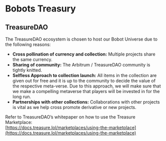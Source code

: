 # Bobots Treasury

## TreasureDAO

The TreasureDAO ecosystem is chosen to host our Bobot Universe due to the following reasons:&#x20;

* **Cross pollination of currency and collection:** Multiple projects share the same currency.&#x20;
* **Sharing of community:** The Arbitrum / TreasureDAO community is tightly knitted.&#x20;
* **Selfless Approach to collection launch:** All items in the collection are given out for free and it is up to the community to decide the value of the respective meta-verse. Due to this approach, we will make sure that we make a compelling metaverse that players will be invested in for the long run.
* **Partnerships with other collections:**  Collaborations with other projects is vital as we help cross promote derivative or new projects.&#x20;

Refer to TreasureDAO’s whitepaper on how to use the Treasure Marketplace:\
[https://docs.treasure.lol/marketplaces/using-the-marketplace](https://docs.treasure.lol/marketplaces/using-the-marketplace)
